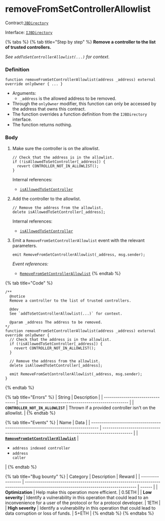 # removeFromSetControllerAllowlist

Contract:[`JBDirectory`](../)​‌

Interface: [`IJBDirectory`](../../../interfaces/ijbdirectory.md)

{% tabs %}
{% tab title="Step by step" %}
**Remove a controller to the list of trusted controllers.**

_See `addToSetControllerAllowlist(...)` for context._

### Definition

```solidity
function removeFromSetControllerAllowlist(address _address) external override onlyOwner { ... }
```

* Arguments:
  * `_address` is the allowed address to be removed.
* Through the `onlyOwner` modifier, this function can only be accessed by the address that owns this contract.
* The function overrides a function definition from the `IJBDirectory` interface.
* The function returns nothing.

### Body

1.  Make sure the controller is on the allowlist.

    ```solidity
    // Check that the address is in the allowlist.
    if (!isAllowedToSetController[_address]) {
      revert CONTROLLER_NOT_IN_ALLOWLIST();
    }
    ```

    Internal references:

    * [`isAllowedToSetController`](properties/isallowedtosetcontroller.md)
2.  Add the controller to the allowlist.

    ```solidity
    // Remove the address from the allowlist.
    delete isAllowedToSetController[_address];
    ```

    Internal references:

    * [`isAllowedToSetController`](properties/isallowedtosetcontroller.md)
3.  Emit a `RemoveFromSetControllerAllowlist` event with the relevant parameters.

    ```solidity
    emit RemoveFromSetControllerAllowlist(_address, msg.sender);
    ```

    _Event references:_

    * [`RemoveFromSetControllerAllowlist`](../events/removefromsetcontrollerallowlist.md)
{% endtab %}

{% tab title="Code" %}
```solidity
/** 
  @notice
  Remove a controller to the list of trusted controllers.

  @dev
  See `addToSetControllerAllowlist(...)` for context.

  @param _address The address to be removed.
*/
function removeFromSetControllerAllowlist(address _address) external override onlyOwner {
  // Check that the address is in the allowlist.
  if (!isAllowedToSetController[_address]) {
    revert CONTROLLER_NOT_IN_ALLOWLIST();
  }

  // Remove the address from the allowlist.
  delete isAllowedToSetController[_address];

  emit RemoveFromSetControllerAllowlist(_address, msg.sender);
}
```
{% endtab %}

{% tab title="Errors" %}
| String                            | Description                                             |
| --------------------------------- | ------------------------------------------------------- |
| **`CONTROLLER_NOT_IN_ALLOWLIST`** | Thrown if a provided controller isn't on the allowlist. |
{% endtab %}

{% tab title="Events" %}
| Name                                                                               | Data                                                                                          |
| ---------------------------------------------------------------------------------- | --------------------------------------------------------------------------------------------- |
| [**`RemoveFromSetControllerAllowlist`**](../events/addtosetcontrollerallowlist.md) | <ul><li><code>address indexed controller</code></li><li><code>address caller</code></li></ul> |
{% endtab %}

{% tab title="Bug bounty" %}
| Category          | Description                                                                                                                            | Reward |
| ----------------- | -------------------------------------------------------------------------------------------------------------------------------------- | ------ |
| **Optimization**  | Help make this operation more efficient.                                                                                               | 0.5ETH |
| **Low severity**  | Identify a vulnerability in this operation that could lead to an inconvenience for a user of the protocol or for a protocol developer. | 1ETH   |
| **High severity** | Identify a vulnerability in this operation that could lead to data corruption or loss of funds.                                        | 5+ETH  |
{% endtab %}
{% endtabs %}
